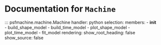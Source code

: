 # Documentation for `Machine`

::: psfmachine.machine.Machine
    handler: python
    selection:
      members:
        - __init__
        - build_shape_model
        - build_time_model
        - plot_shape_model
        - plot_time_model
        - fit_model
    rendering:
      show_root_heading: false
      show_source: false
